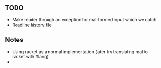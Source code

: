 ## TODO

* Make reader through an exception for mal-formed input which we catch
* Readline history file

## Notes

* Using racket as a normal implementation (later try translating mal to racket with #lang)
*